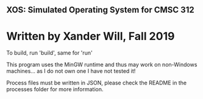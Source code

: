 ## XOS: Simulated Operating System for CMSC 312
# Written by Xander Will, Fall 2019

To build, run 'build', same for 'run'

This program uses the MinGW runtime and thus may work on non-Windows machines... as I do not own one I have not tested it!

Process files must be written in JSON, please check the README in the processes folder for more information.
